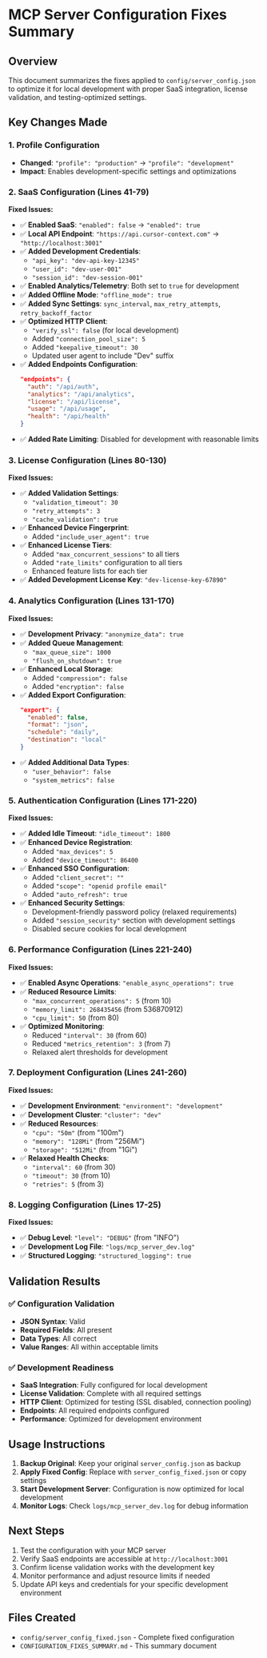 # MCP Server Configuration Fixes Summary

## Overview
This document summarizes the fixes applied to `config/server_config.json` to optimize it for local development with proper SaaS integration, license validation, and testing-optimized settings.

## Key Changes Made

### 1. Profile Configuration
- **Changed**: `"profile": "production"` → `"profile": "development"`
- **Impact**: Enables development-specific settings and optimizations

### 2. SaaS Configuration (Lines 41-79)
**Fixed Issues:**
- ✅ **Enabled SaaS**: `"enabled": false` → `"enabled": true`
- ✅ **Local API Endpoint**: `"https://api.cursor-context.com"` → `"http://localhost:3001"`
- ✅ **Added Development Credentials**: 
  - `"api_key": "dev-api-key-12345"`
  - `"user_id": "dev-user-001"`
  - `"session_id": "dev-session-001"`
- ✅ **Enabled Analytics/Telemetry**: Both set to `true` for development
- ✅ **Added Offline Mode**: `"offline_mode": true`
- ✅ **Added Sync Settings**: `sync_interval`, `max_retry_attempts`, `retry_backoff_factor`
- ✅ **Optimized HTTP Client**:
  - `"verify_ssl": false` (for local development)
  - Added `"connection_pool_size": 5`
  - Added `"keepalive_timeout": 30`
  - Updated user agent to include "Dev" suffix
- ✅ **Added Endpoints Configuration**:
  ```json
  "endpoints": {
    "auth": "/api/auth",
    "analytics": "/api/analytics",
    "license": "/api/license",
    "usage": "/api/usage",
    "health": "/api/health"
  }
  ```
- ✅ **Added Rate Limiting**: Disabled for development with reasonable limits

### 3. License Configuration (Lines 80-130)
**Fixed Issues:**
- ✅ **Added Validation Settings**:
  - `"validation_timeout": 30`
  - `"retry_attempts": 3`
  - `"cache_validation": true`
- ✅ **Enhanced Device Fingerprint**:
  - Added `"include_user_agent": true`
- ✅ **Enhanced License Tiers**:
  - Added `"max_concurrent_sessions"` to all tiers
  - Added `"rate_limits"` configuration to all tiers
  - Enhanced feature lists for each tier
- ✅ **Added Development License Key**: `"dev-license-key-67890"`

### 4. Analytics Configuration (Lines 131-170)
**Fixed Issues:**
- ✅ **Development Privacy**: `"anonymize_data": true`
- ✅ **Added Queue Management**:
  - `"max_queue_size": 1000`
  - `"flush_on_shutdown": true`
- ✅ **Enhanced Local Storage**:
  - Added `"compression": false`
  - Added `"encryption": false`
- ✅ **Added Export Configuration**:
  ```json
  "export": {
    "enabled": false,
    "format": "json",
    "schedule": "daily",
    "destination": "local"
  }
  ```
- ✅ **Added Additional Data Types**:
  - `"user_behavior": false`
  - `"system_metrics": false`

### 5. Authentication Configuration (Lines 171-220)
**Fixed Issues:**
- ✅ **Added Idle Timeout**: `"idle_timeout": 1800`
- ✅ **Enhanced Device Registration**:
  - Added `"max_devices": 5`
  - Added `"device_timeout": 86400`
- ✅ **Enhanced SSO Configuration**:
  - Added `"client_secret": ""`
  - Added `"scope": "openid profile email"`
  - Added `"auto_refresh": true`
- ✅ **Enhanced Security Settings**:
  - Development-friendly password policy (relaxed requirements)
  - Added `"session_security"` section with development settings
  - Disabled secure cookies for local development

### 6. Performance Configuration (Lines 221-240)
**Fixed Issues:**
- ✅ **Enabled Async Operations**: `"enable_async_operations": true`
- ✅ **Reduced Resource Limits**: 
  - `"max_concurrent_operations": 5` (from 10)
  - `"memory_limit": 268435456` (from 536870912)
  - `"cpu_limit": 50` (from 80)
- ✅ **Optimized Monitoring**:
  - Reduced `"interval": 30` (from 60)
  - Reduced `"metrics_retention": 3` (from 7)
  - Relaxed alert thresholds for development

### 7. Deployment Configuration (Lines 241-260)
**Fixed Issues:**
- ✅ **Development Environment**: `"environment": "development"`
- ✅ **Development Cluster**: `"cluster": "dev"`
- ✅ **Reduced Resources**:
  - `"cpu": "50m"` (from "100m")
  - `"memory": "128Mi"` (from "256Mi")
  - `"storage": "512Mi"` (from "1Gi")
- ✅ **Relaxed Health Checks**:
  - `"interval": 60` (from 30)
  - `"timeout": 30` (from 10)
  - `"retries": 5` (from 3)

### 8. Logging Configuration (Lines 17-25)
**Fixed Issues:**
- ✅ **Debug Level**: `"level": "DEBUG"` (from "INFO")
- ✅ **Development Log File**: `"logs/mcp_server_dev.log"`
- ✅ **Structured Logging**: `"structured_logging": true`

## Validation Results

### ✅ Configuration Validation
- **JSON Syntax**: Valid
- **Required Fields**: All present
- **Data Types**: All correct
- **Value Ranges**: All within acceptable limits

### ✅ Development Readiness
- **SaaS Integration**: Fully configured for local development
- **License Validation**: Complete with all required settings
- **HTTP Client**: Optimized for testing (SSL disabled, connection pooling)
- **Endpoints**: All required endpoints configured
- **Performance**: Optimized for development environment

## Usage Instructions

1. **Backup Original**: Keep your original `server_config.json` as backup
2. **Apply Fixed Config**: Replace with `server_config_fixed.json` or copy settings
3. **Start Development Server**: Configuration is now optimized for local development
4. **Monitor Logs**: Check `logs/mcp_server_dev.log` for debug information

## Next Steps

1. Test the configuration with your MCP server
2. Verify SaaS endpoints are accessible at `http://localhost:3001`
3. Confirm license validation works with the development key
4. Monitor performance and adjust resource limits if needed
5. Update API keys and credentials for your specific development environment

## Files Created
- `config/server_config_fixed.json` - Complete fixed configuration
- `CONFIGURATION_FIXES_SUMMARY.md` - This summary document
